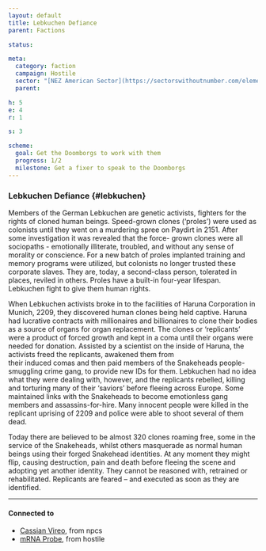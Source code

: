 ```yaml
---
layout: default
title: Lebkuchen Defiance
parent: Factions

status:

meta:
  category: faction
  campaign: Hostile
  sector: "[NEZ American Sector](https://sectorswithoutnumber.com/elements/E9FKrPjS8tsRmoryYMpe/faction) "
  parent: 

h: 5
e: 4
r: 1

s: 3

scheme:
  goal: Get the Doomborgs to work with them
  progress: 1/2
  milestone: Get a fixer to speak to the Doomborgs
---
```

### Lebkuchen Defiance {#lebkuchen}

Members of the German Lebkuchen are genetic activists, fighters for the rights of cloned human beings. Speed-grown clones (‘proles’) were used as colonists until they went on a murdering spree on Paydirt in 2151. After some investigation it was revealed that the force- grown clones were all sociopaths - emotionally illiterate, troubled, and without any sense of morality or conscience. For a new batch of proles implanted training and memory programs were utilized, but colonists no longer trusted these corporate slaves. They are, today, a second-class person, tolerated in places, reviled in others. Proles have a built-in four-year lifespan. Lebkuchen fight to give them human rights.

When Lebkuchen activists broke in to the facilities of Haruna Corporation in Munich, 2209, they discovered human clones being held captive. Haruna had lucrative contracts with millionaires and billionaires to clone their bodies as a source of organs for organ replacement. The clones or ‘replicants’ were a product of forced growth and kept in a coma until their organs were needed for donation. Assisted by a scientist on the inside of Haruna, the activists freed the replicants, awakened them from  
their induced comas and then paid members of the Snakeheads people-smuggling crime gang, to provide new IDs for them. Lebkuchen had no idea what they were dealing with, however, and the replicants rebelled, killing and torturing many of their ‘saviors’ before fleeing across Europe. Some maintained links with the Snakeheads to become emotionless gang members and assassins-for-hire. Many innocent people were killed in the replicant uprising of 2209 and police were able to shoot several of them dead.

Today there are believed to be almost 320 clones roaming free, some in the service of the Snakeheads, whilst others masquerade as normal human beings using their forged Snakehead identities. At any moment they might flip, causing destruction, pain and death before fleeing the scene and adopting yet another identity. They cannot be reasoned with, retrained or rehabilitated. Replicants are feared – and executed as soon as they are identified.

---
#### Connected to

<!-- QueryToSerialize: LIST without ID "["+ title + "](https://terra-campaigns.github.io/"+ regexreplace(file.path, ".md", "") + ")" + ", from " + regexreplace(file.folder, "hostile/", "") FROM ([[]]) OR outgoing([[]]) SORT file.folder DESC -->
<!-- SerializedQuery: LIST without ID "["+ title + "](https://terra-campaigns.github.io/"+ regexreplace(file.path, ".md", "") + ")" + ", from " + regexreplace(file.folder, "hostile/", "") FROM ([[]]) OR outgoing([[]]) SORT file.folder DESC -->
- [Cassian Vireo](https://terra-campaigns.github.io/hostile/npcs/CassianVireo), from npcs
- [mRNA Probe](https://terra-campaigns.github.io/hostile/mRNA), from hostile
<!-- SerializedQuery END -->
